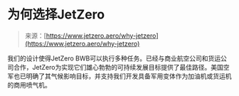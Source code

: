 <!--yml

category: 未分类

date: 2024-05-29 12:43:02

-->

# 为何选择JetZero

> 来源：[https://www.jetzero.aero/why-jetzero](https://www.jetzero.aero/why-jetzero)

我们的设计使得JetZero BWB可以执行多种任务。已经与商业航空公司和货运公司合作，JetZero为实现它们雄心勃勃的可持续发展目标提供了最佳路径。美国空军也已明确了其气候影响目标，并支持我们开发具备军用变体作为加油机或货运机的商用喷气机。
